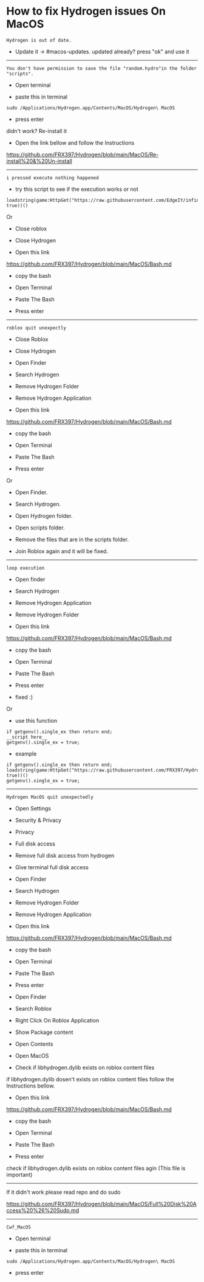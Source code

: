 # How to fix Hydrogen issues On MacOS


```Hydrogen is out of date.```

- Update it -> #macos-updates. updated already? press "ok" and use it

-----

```You don't have permission to save the file "random.hydro"in the folder "scripts".```

- Open terminal

- paste this in terminal

```
sudo /Applications/Hydrogen.app/Contents/MacOS/Hydrogen\ MacOS
```

- press enter

didn't work? Re-install it

- Open the link bellow and follow the Instructions


https://github.com/FRX397/Hydrogen/blob/main/MacOS/Re-install%20&%20Un-install


-----------

```i pressed execute nothing happened```

- try this script to see if the execution works or not

```
loadstring(game:HttpGet("https://raw.githubusercontent.com/EdgeIY/infiniteyield/master/source", true))()
```

Or

- Close roblox

- Close Hydrogen

- Open this link

https://github.com/FRX397/Hydrogen/blob/main/MacOS/Bash.md

- copy the bash

- Open Terminal

- Paste The Bash

- Press enter

---------

```roblox quit unexpectly```

- Close Roblox 

- Close Hydrogen

- Open Finder 

- Search Hydrogen

- Remove Hydrogen Folder

- Remove Hydrogen Application

- Open this link

https://github.com/FRX397/Hydrogen/blob/main/MacOS/Bash.md

- copy the bash

- Open Terminal

- Paste The Bash

- Press enter

Or

- Open Finder.

- Search Hydrogen.

- Open Hydrogen folder.

- Open scripts folder.

- Remove the files that are in the scripts folder.

- Join Roblox again and it will be fixed.

-------

```loop execution```

- Open finder

- Search Hydrogen

- Remove Hydrogen Application

- Remove Hydrogen Folder

- Open this link

https://github.com/FRX397/Hydrogen/blob/main/MacOS/Bash.md

- copy the bash

- Open Terminal

- Paste The Bash

- Press enter

- fixed :)

Or

- use this function

```
if getgenv().single_ex then return end;
__script here__
getgenv().single_ex = true;
```

- example

```
if getgenv().single_ex then return end;
loadstring(game:HttpGet("https://raw.githubusercontent.com/FRX397/Hydrohub/main/Hydro_hub", true))()
getgenv().single_ex = true;
```

------

```Hydrogen MacOS quit unexpectedly```

- Open Settings

- Security & Privacy

- Privacy

- Full disk access

- Remove full disk access from hydrogen

- Give terminal full disk access

- Open Finder

- Search Hydrogen

- Remove Hydrogen Folder

- Remove Hydrogen Application

- Open this link

https://github.com/FRX397/Hydrogen/blob/main/MacOS/Bash.md

- copy the bash

- Open Terminal

- Paste The Bash

- Press enter

- Open Finder

- Search Roblox

- Right Click On Roblox Application

- Show Package content

- Open Contents

- Open MacOS 

- Check if libhydrogen.dylib exists on roblox content files

if libhydrogen.dylib dosen't exists on roblox content files follow the Instructions bellow.

- Open this link

https://github.com/FRX397/Hydrogen/blob/main/MacOS/Bash.md

- copy the bash

- Open Terminal

- Paste The Bash

- Press enter
 
check if libhydrogen.dylib exists on roblox content files agin (This file is important) 

--------

If it didn't work please read repo and do sudo

https://github.com/FRX397/Hydrogen/blob/main/MacOS/Full%20Disk%20Access%20%26%20Sudo.md


-------

```Cwf_MacOS```

- Open terminal

- paste this in terminal

```
sudo /Applications/Hydrogen.app/Contents/MacOS/Hydrogen\ MacOS
```

- press enter

